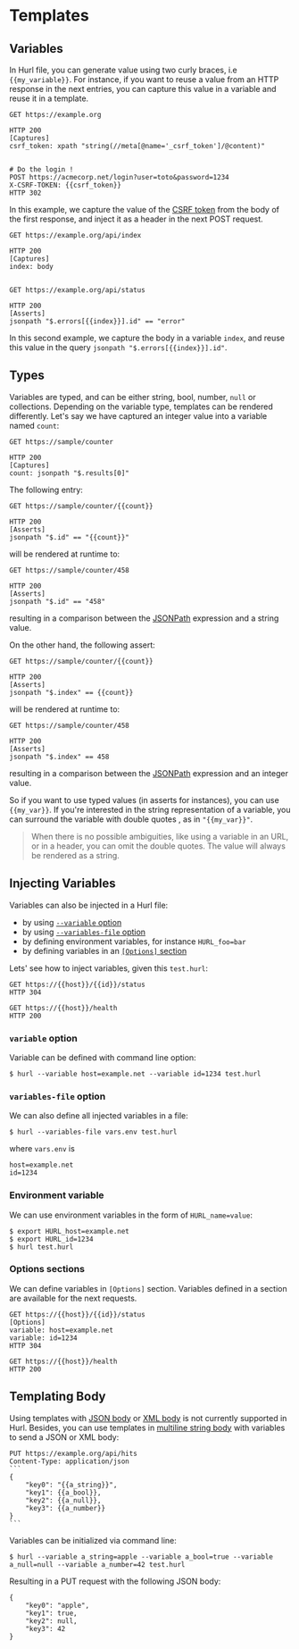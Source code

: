 # Templates

## Variables

In Hurl file, you can generate value using two curly braces, i.e `{{my_variable}}`. For instance, if you want to reuse a
value from an HTTP response in the next entries, you can capture this value in a variable and reuse it in a template.

```hurl
GET https://example.org

HTTP 200
[Captures]
csrf_token: xpath "string(//meta[@name='_csrf_token']/@content)"


# Do the login !
POST https://acmecorp.net/login?user=toto&password=1234
X-CSRF-TOKEN: {{csrf_token}}
HTTP 302
```

In this example, we capture the value of the [CSRF token] from the body of the first response, and inject it
as a header in the next POST request.

```hurl
GET https://example.org/api/index

HTTP 200
[Captures]
index: body


GET https://example.org/api/status

HTTP 200
[Asserts]
jsonpath "$.errors[{{index}}].id" == "error"
```

In this second example, we capture the body in a variable `index`, and reuse this value in the query
`jsonpath "$.errors[{{index}}].id"`.

## Types

Variables are typed, and can be either string, bool, number, `null` or collections. Depending on the variable type,
templates can be rendered differently. Let's say we have captured an integer value into a variable named
`count`:

```hurl
GET https://sample/counter

HTTP 200
[Captures]
count: jsonpath "$.results[0]"
```

The following entry:

```hurl
GET https://sample/counter/{{count}} 

HTTP 200
[Asserts]
jsonpath "$.id" == "{{count}}"
```

will be rendered at runtime to:

```hurl
GET https://sample/counter/458
 
HTTP 200
[Asserts]
jsonpath "$.id" == "458"
```

resulting in a comparison between the [JSONPath] expression and a string value.

On the other hand, the following assert:

```hurl
GET https://sample/counter/{{count}} 

HTTP 200
[Asserts]
jsonpath "$.index" == {{count}}
```

will be rendered at runtime to:

```hurl
GET https://sample/counter/458 

HTTP 200
[Asserts]
jsonpath "$.index" == 458
```

resulting in a comparison between the [JSONPath] expression and an integer value.

So if you want to use typed values (in asserts for instances), you can use `{{my_var}}`.
If you're interested in the string representation of a variable, you can surround the variable with double quotes
, as in `"{{my_var}}"`.

> When there is no possible ambiguities, like using a variable in an URL, or
> in a header, you can omit the double quotes. The value will always be rendered
> as a string.

## Injecting Variables

Variables can also be injected in a Hurl file:

- by using [`--variable` option]
- by using [`--variables-file` option]
- by defining environment variables, for instance `HURL_foo=bar`
- by defining variables in an [`[Options]` section][options]

Lets' see how to inject variables, given this `test.hurl`:

```hurl
GET https://{{host}}/{{id}}/status
HTTP 304

GET https://{{host}}/health
HTTP 200
```

### `variable` option

Variable can be defined with command line option:

```shell
$ hurl --variable host=example.net --variable id=1234 test.hurl
``` 


### `variables-file` option

We can also define all injected variables in a file:

```shell
$ hurl --variables-file vars.env test.hurl
``` 

where `vars.env` is

```
host=example.net
id=1234
```

### Environment variable

We can use environment variables in the form of `HURL_name=value`:

```shell
$ export HURL_host=example.net
$ export HURL_id=1234 
$ hurl test.hurl
```

### Options sections

We can define variables in `[Options]` section. Variables defined in a section are available for the next requests.

```hurl
GET https://{{host}}/{{id}}/status
[Options]
variable: host=example.net
variable: id=1234
HTTP 304

GET https://{{host}}/health
HTTP 200
```


## Templating Body

Using templates with [JSON body] or [XML body] is not currently supported in Hurl.
Besides, you can use templates in [multiline string body] with variables to send a JSON or XML body:

~~~hurl
PUT https://example.org/api/hits
Content-Type: application/json
```
{
    "key0": "{{a_string}}",
    "key1": {{a_bool}},
    "key2": {{a_null}},
    "key3": {{a_number}}
}
```
~~~

Variables can be initialized via command line:

```shell
$ hurl --variable a_string=apple --variable a_bool=true --variable a_null=null --variable a_number=42 test.hurl
```

Resulting in a PUT request with the following JSON body:

```
{
    "key0": "apple",
    "key1": true,
    "key2": null,
    "key3": 42
}
```

[`--variable` option]: /docs/manual.md#variable
[`--variables-file` option]: /docs/manual.md#variables-file
[CSRF token]: https://en.wikipedia.org/wiki/Cross-site_request_forgery
[JSONPath]: /docs/asserting-response.md#jsonpath-assert
[JSON body]: /docs/request.md#json-body
[XML body]: /docs/request.md#xml-body
[multiline string body]: /docs/request.md#multiline-string-body
[options]: /docs/request.md#options
